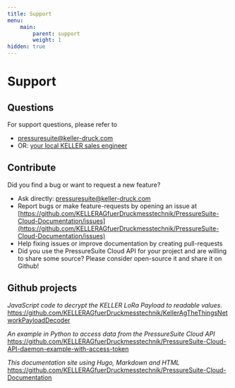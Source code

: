 ```yaml
---
title: Support
menu:
    main:
        parent: support
        weight: 1
hidden: true
---
```


# Support

## Questions

For support questions, please refer to

- <pressuresuite@keller-druck.com>
- OR: [your local KELLER sales engineer](https://keller-druck.com/en/company/subsidiaries)  

## Contribute

Did you find a bug or want to request a new feature?  

- Ask directly: <pressuresuite@keller-druck.com>  
- Report bugs or make feature-requests by opening an issue at [https://github.com/KELLERAGfuerDruckmesstechnik/PressureSuite-Cloud-Documentation/issues](https://github.com/KELLERAGfuerDruckmesstechnik/PressureSuite-Cloud-Documentation/issues)  
- Help fixing issues or improve documentation by creating pull-requests  
- Did you use the PressureSuite Cloud API for your project and are willing to share some source? Please consider open-source it and share it on Github!  

## Github projects

*JavaScript code to decrypt the KELLER LoRa Payload to readable values.*
<https://github.com/KELLERAGfuerDruckmesstechnik/KellerAgTheThingsNetworkPayloadDecoder>

*An example in Python to access data from the PressureSuite Cloud API*
<https://github.com/KELLERAGfuerDruckmesstechnik/PressureSuite-Cloud-API-daemon-example-with-access-token>  

*This documentation site using Hugo, Markdown and HTML*
<https://github.com/KELLERAGfuerDruckmesstechnik/PressureSuite-Cloud-Documentation>
